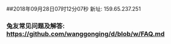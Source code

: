 ##2018年09月28日07时12分07秒 新址: 159.65.237.251
### 兔友常见问题及解答: https://github.com/wanggonging/d/blob/w/FAQ.md
